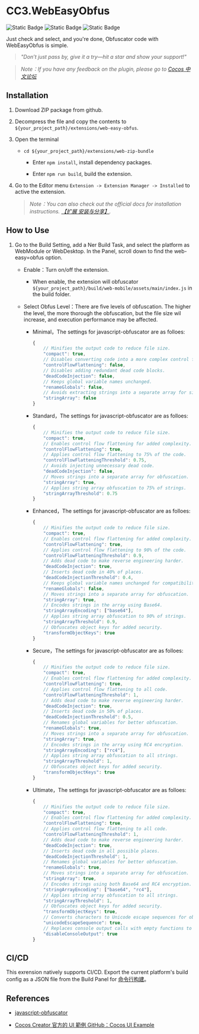 # CC3.WebEasyObfus

![Static Badge](https://img.shields.io/badge/Version-1.0.1-blue) ![Static Badge](https://img.shields.io/badge/CocosCreator-3.8.x-green) ![Static Badge](https://img.shields.io/badge/Tested_On-web-yellow)

Just check and select, and you're done, Obfuscator code with WebEasyObfus is simple.

> *"Don’t just pass by, give it a try—hit a star and show your support!"*

> *Note：If you have any feedback on the plugin, please go to [Cocos 中文论坛](https://forum.cocos.org/t/topic/163849)*


## Installation

1. Download ZIP package from github.

2. Decompress the file and copy the contents to `${your_project_path}/extensions/web-easy-obfus`.

3. Open the terminal

     * `cd ${your_project_path}/extensions/web-zip-bundle`

         * Enter `npm install`, install dependency packages.

         * Enter `npm run build`, build the extension.

4. Go to the Editor menu `Extension -> Extension Manager -> Installed` to active the extension.

    >*Note：You can also check out the official docs for installation instructions. [【扩展 安装与分享】](https://docs.cocos.com/creator/3.8/manual/zh/editor/extension/install.html).*


## How to Use

1. Go to the Build Setting, add a Ner Build Task, and select the platform as WebModule or WebDesktop. In the Panel, scroll down to find the web-easy=obfus option.

    * Enable：Turn on/off the extension.

        * When enable, the extension will obfuscator `${your_project_path}/build/web-mobile/assets/main/index.js` in the build folder.

    * Select Obfus Level：There are five levels of obfuscation. The higher the level, the more thorough the obfuscation, but the file size wil increase, and execution performance may be affected.

        * Minimal，The settings for javascript-obfuscator are as folloes:

            ```javascript
            {
                // Minifies the output code to reduce file size.
                "compact": true, 
                // Disables converting code into a more complex control flow structure.
                "controlFlowFlattening": false,
                // Disables adding redundant dead code blocks. 
                "deadCodeInjection": false,
                // Keeps global variable names unchanged. 
                "renameGlobals": false,
                // Avoids extracting strings into a separate array for simplicity. 
                "stringArray": false 
            }
            ```

        * Standard，The settings for javascript-obfuscator are as folloes:

            ```javascript
            {
                // Minifies the output code to reduce file size.
                "compact": true, 
                // Enables control flow flattening for added complexity.
                "controlFlowFlattening": true, 
                // Applies control flow flattening to 75% of the code.
                "controlFlowFlatteningThreshold": 0.75, 
                // Avoids injecting unnecessary dead code.
                "deadCodeInjection": false, 
                // Moves strings into a separate array for obfuscation.
                "stringArray": true, 
                // Applies string array obfuscation to 75% of strings.
                "stringArrayThreshold": 0.75 
            }
            ```

        * Enhanced，The settings for javascript-obfuscator are as folloes:

            ```javascript
            {
                // Minifies the output code to reduce file size.
                "compact": true, 
                // Enables control flow flattening for added complexity.
                "controlFlowFlattening": true,
                // Applies control flow flattening to 90% of the code.
                "controlFlowFlatteningThreshold": 0.9,
                // Adds dead code to make reverse engineering harder.
                "deadCodeInjection": true,
                // Inserts dead code in 40% of places.
                "deadCodeInjectionThreshold": 0.4,
                // Keeps global variable names unchanged for compatibility.
                "renameGlobals": false, 
                // Moves strings into a separate array for obfuscation.
                "stringArray": true,
                // Encodes strings in the array using Base64.
                "stringArrayEncoding": ["base64"],
                // Applies string array obfuscation to 90% of strings.
                "stringArrayThreshold": 0.9,
                // Obfuscates object keys for added security.
                "transformObjectKeys": true 
            }
            ```

        * Secure，The settings for javascript-obfuscator are as folloes:

            ```javascript
            {
                // Minifies the output code to reduce file size.
                "compact": true, 
                // Enables control flow flattening for added complexity.
                "controlFlowFlattening": true, 
                // Applies control flow flattening to all code.
                "controlFlowFlatteningThreshold": 1,
                // Adds dead code to make reverse engineering harder. 
                "deadCodeInjection": true, 
                // Inserts dead code in 50% of places.
                "deadCodeInjectionThreshold": 0.5, 
                // Renames global variables for better obfuscation.
                "renameGlobals": true,
                // Moves strings into a separate array for obfuscation. 
                "stringArray": true, 
                // Encodes strings in the array using RC4 encryption.
                "stringArrayEncoding": ["rc4"],
                // Applies string array obfuscation to all strings. 
                "stringArrayThreshold": 1, 
                // Obfuscates object keys for added security.
                "transformObjectKeys": true 
            }
            ```

        * Ultimate，The settings for javascript-obfuscator are as folloes:

            ```javascript
            {
                // Minifies the output code to reduce file size.
                "compact": true, 
                // Enables control flow flattening for added complexity.
                "controlFlowFlattening": true, 
                // Applies control flow flattening to all code.
                "controlFlowFlatteningThreshold": 1, 
                // Adds dead code to make reverse engineering harder.
                "deadCodeInjection": true, 
                // Inserts dead code in all possible places.
                "deadCodeInjectionThreshold": 1, 
                // Renames global variables for better obfuscation.
                "renameGlobals": true,
                // Moves strings into a separate array for obfuscation. 
                "stringArray": true, 
                // Encodes strings using both Base64 and RC4 encryption.
                "stringArrayEncoding": ["base64", "rc4"], 
                // Applies string array obfuscation to all strings.
                "stringArrayThreshold": 1, 
                // Obfuscates object keys for added security.
                "transformObjectKeys": true, 
                // Converts characters to Unicode escape sequences for obfuscation.
                "unicodeEscapeSequence": true,
                // Replaces console output calls with empty functions to hide debugging messages. 
                "disableConsoleOutput": true 
            }
            ```

## CI/CD

This exrension natively supports CI/CD. Export the current platform's build config as a JSON file from the Build Panel for [命令行构建](https://docs.cocos.com/creator/3.8/manual/zh/editor/publish/publish-in-command-line.html)。


## References

* [javascript-obfuscator](https://github.com/javascript-obfuscator/javascript-obfuscator)

* [Cocos Creator 官方的 UI 範例 GitHub：Cocos UI Example](https://github.com/cocos/cocos-example-ui)